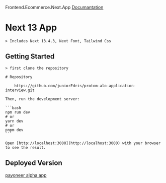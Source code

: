 Frontend.Ecommerce.Next.App [Documantation](https://amarischool.notion.site/Frontend-Developer-5a04c21e5f5442efad21bcdf242fe779)

# Next 13 App

    > Includes Next 13.4.3, Next Font, Tailwind Css

## Getting Started

    > first clone the repository

    # Repository

        https://github.com/juniorEdris/protom-alo-application-interview.git

    Then, run the development server:

    ```bash
    npm run dev
    # or
    yarn dev
    # or
    pnpm dev
    ```

    Open [http://localhost:3000](http://localhost:3000) with your browser to see the result.

## Deployed Version

[payoneer alpha app](https://payoneer-alpha-next-app.vercel.app/)
